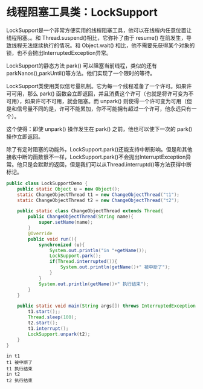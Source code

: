 # 线程阻塞工具类：LockSupport

LockSupport是一个非常方便实用的线程阻塞工具，他可以在线程内任意位置让线程阻塞。。和 Thread.suspend()相比，它弥补了由于 resume() 在前发生，导致线程无法继续执行的情况。和 Object.wait() 相比，他不需要先获得某个对象的锁，也不会抛出InterruptedException异常。

LockSupport的静态方法 park() 可以阻塞当前线程，类似的还有parkNanos(),parkUntil()等方法。他们实现了一个限时的等待。

LockSupport类使用类似信号量机制。它为每一个线程准备了一个许可。如果许可可用，那么 park() 函数会立即返回，并且消费这个许可（也就是将许可变为不可用），如果许可不可用，就会阻塞。而 unpark() 则使得一个许可变为可用（但是和信号量不同的是，许可不能累加，你不可能拥有超过一个许可，他永远只有一个）。

这个使得：即使 unpark() 操作发生在 park() 之前，他也可以使下一次的 park() 操作立即返回。

除了有定时阻塞的功能外，LockSupport.park()还能支持中断影响。但是和其他接收中断的函数很不一样，LockSupport.park()不会抛出InterruptException异常。他只是会默默的返回，但是我们可以从Thread.interruptd()等方法获得中断标记。 

```java
public class LockSupportDemo {
    public static Object u = new Object();
    static ChangeObjectThread t1 = new ChangeObjectThread("t1");
    static ChangeObjectThread t2 = new ChangeObjectThread("t2");

    public static class ChangeObjectThread extends Thread{
        public ChangeObjectThread(String name){
            super.setName(name);
        }
        @Override
        public void run(){
            synchronized (u){
                System.out.println("in "+getName());
                LockSupport.park();
                if(Thread.interrupted()){
                    System.out.println(getName()+" 被中断了");
                }
            }
            System.out.println(getName()+" 执行结束");
        }
    }

    public static void main(String args[]) throws InterruptedException {
        t1.start();;
        Thread.sleep(100);
        t2.start();
        t1.interrupt();
        LockSupport.unpark(t2);
    }
}
```

```
in t1
t1 被中断了
t1 执行结束
in t2
t2 执行结束
```